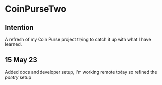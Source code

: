 # CoinPurseTwo

## Intention
A refresh of my Coin Purse project trying to catch it up with what I have learned.

## 15 May 23
Added docs and developer setup, I'm working remote today so refined the *poetry* setup


